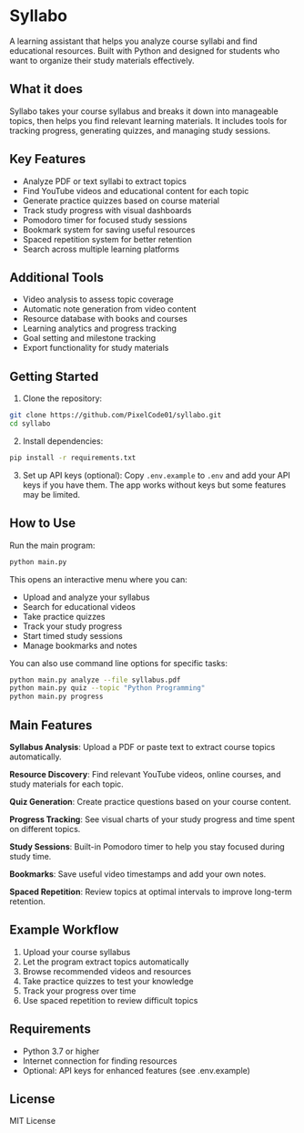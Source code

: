 # Syllabo

A learning assistant that helps you analyze course syllabi and find educational resources. Built with Python and designed for students who want to organize their study materials effectively.

## What it does

Syllabo takes your course syllabus and breaks it down into manageable topics, then helps you find relevant learning materials. It includes tools for tracking progress, generating quizzes, and managing study sessions.

## Key Features

- Analyze PDF or text syllabi to extract topics
- Find YouTube videos and educational content for each topic
- Generate practice quizzes based on course material
- Track study progress with visual dashboards
- Pomodoro timer for focused study sessions
- Bookmark system for saving useful resources
- Spaced repetition system for better retention
- Search across multiple learning platforms

## Additional Tools

- Video analysis to assess topic coverage
- Automatic note generation from video content
- Resource database with books and courses
- Learning analytics and progress tracking
- Goal setting and milestone tracking
- Export functionality for study materials

## Getting Started

1. Clone the repository:
```bash
git clone https://github.com/PixelCode01/syllabo.git
cd syllabo
```

2. Install dependencies:
```bash
pip install -r requirements.txt
```

3. Set up API keys (optional):
Copy `.env.example` to `.env` and add your API keys if you have them. The app works without keys but some features may be limited.

## How to Use

Run the main program:
```bash
python main.py
```

This opens an interactive menu where you can:
- Upload and analyze your syllabus
- Search for educational videos
- Take practice quizzes
- Track your study progress
- Start timed study sessions
- Manage bookmarks and notes

You can also use command line options for specific tasks:
```bash
python main.py analyze --file syllabus.pdf
python main.py quiz --topic "Python Programming"
python main.py progress
```

## Main Features

**Syllabus Analysis**: Upload a PDF or paste text to extract course topics automatically.

**Resource Discovery**: Find relevant YouTube videos, online courses, and study materials for each topic.

**Quiz Generation**: Create practice questions based on your course content.

**Progress Tracking**: See visual charts of your study progress and time spent on different topics.

**Study Sessions**: Built-in Pomodoro timer to help you stay focused during study time.

**Bookmarks**: Save useful video timestamps and add your own notes.

**Spaced Repetition**: Review topics at optimal intervals to improve long-term retention.

## Example Workflow

1. Upload your course syllabus
2. Let the program extract topics automatically
3. Browse recommended videos and resources
4. Take practice quizzes to test your knowledge
5. Track your progress over time
6. Use spaced repetition to review difficult topics

## Requirements

- Python 3.7 or higher
- Internet connection for finding resources
- Optional: API keys for enhanced features (see .env.example)

## License

MIT License